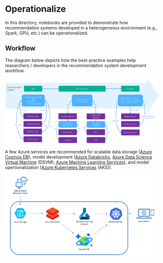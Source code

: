 # Operationalize

In this directory, notebooks are provided to demonstrate how recommendation systems developed in a heterogeneous environment (e.g., Spark, GPU, etc.) can be operationalized.


## Workflow
The diagram below depicts how the best-practice examples help researchers / developers in the recommendation system development workflow.

![workflow](/reco_workflow.png)

A few Azure services are recommended for scalable data storage ([Azure Cosmos DB](https://docs.microsoft.com/en-us/azure/cosmos-db/introduction)), model development ([Azure Databricks](https://azure.microsoft.com/en-us/services/databricks/), [Azure Data Science Virtual Machine](https://azure.microsoft.com/en-us/services/virtual-machines/data-science-virtual-machines/) (DSVM), [Azure Machine Learning Services](https://azure.microsoft.com/en-us/services/machine-learning-service/)), and model opertionalization ([Azure Kubernetes Services](https://azure.microsoft.com/en-us/services/kubernetes-service/) (AKS)). 

![architecture](/reco-arch.png)
